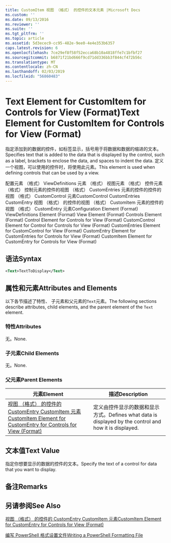```yaml
---
title: CustomItem 视图 （格式） 的控件的文本元素 |Microsoft Docs
ms.custom: ''
ms.date: 09/13/2016
ms.reviewer: ''
ms.suite: ''
ms.tgt_pltfrm: ''
ms.topic: article
ms.assetid: 5d3ecec9-cc95-482e-9ee0-4e4e353b6357
caps.latest.revision: 6
ms.openlocfilehash: 7ce29ef8f58f52ecca68b10a4818ffe7c1bfbf27
ms.sourcegitcommit: b6871f21bd666f9cd71dd336bb3f844cf472b56c
ms.translationtype: MT
ms.contentlocale: zh-CN
ms.lasthandoff: 02/03/2019
ms.locfileid: "56860483"
---
```

# <a name="text-element-for-customitem-for-controls-for-view-format"></a><span data-ttu-id="69496-102">Text Element for CustomItem for Controls for View (Format)</span><span class="sxs-lookup"><span data-stu-id="69496-102">Text Element for CustomItem for Controls for View (Format)</span></span>

<span data-ttu-id="69496-103">指定添加到的数据的控件，如标签显示，括号用于将数据和数据的缩进的文本。</span><span class="sxs-lookup"><span data-stu-id="69496-103">Specifies text that is added to the data that is displayed by the control, such as a label, brackets to enclose the data, and spaces to indent the data.</span></span> <span data-ttu-id="69496-104">定义一个视图，可以使用的控件时，将使用此元素。</span><span class="sxs-lookup"><span data-stu-id="69496-104">This element is used when defining controls that can be used by a view.</span></span>

<span data-ttu-id="69496-105">配置元素 （格式） ViewDefinitions 元素 （格式） 视图元素 （格式） 控件元素 （格式） 控制元素的控件的视图 （格式） CustomEntries 元素的控件的控件的视图 （格式） CustomControl 元素CustomControl CustomEntries CustomEntry 视图 （格式） 的控件的视图 （格式） CustomItem 元素的控件的视图 （格式） CustomEntry 元素</span><span class="sxs-lookup"><span data-stu-id="69496-105">Configuration Element (Format) ViewDefinitions Element (Format) View Element (Format) Controls Element (Format) Control Element for Controls for View (Format) CustomControl Element for Control for Controls for View (Format) CustomEntries Element for CustomControl for View (Format) CustomEntry Element for CustomEntries for Controls for View (Format) CustomItem Element for CustomEntry for Controls for View (Format)</span></span>

## <a name="syntax"></a><span data-ttu-id="69496-106">语法</span><span class="sxs-lookup"><span data-stu-id="69496-106">Syntax</span></span>

```xml
<Text>TextToDisplay</Text>
```

## <a name="attributes-and-elements"></a><span data-ttu-id="69496-107">属性和元素</span><span class="sxs-lookup"><span data-stu-id="69496-107">Attributes and Elements</span></span>

<span data-ttu-id="69496-108">以下各节描述了特性、 子元素和父元素的`Text`元素。</span><span class="sxs-lookup"><span data-stu-id="69496-108">The following sections describe attributes, child elements, and the parent element of the `Text` element.</span></span>

### <a name="attributes"></a><span data-ttu-id="69496-109">特性</span><span class="sxs-lookup"><span data-stu-id="69496-109">Attributes</span></span>

<span data-ttu-id="69496-110">无。</span><span class="sxs-lookup"><span data-stu-id="69496-110">None.</span></span>

### <a name="child-elements"></a><span data-ttu-id="69496-111">子元素</span><span class="sxs-lookup"><span data-stu-id="69496-111">Child Elements</span></span>

<span data-ttu-id="69496-112">无。</span><span class="sxs-lookup"><span data-stu-id="69496-112">None.</span></span>

### <a name="parent-elements"></a><span data-ttu-id="69496-113">父元素</span><span class="sxs-lookup"><span data-stu-id="69496-113">Parent Elements</span></span>

|<span data-ttu-id="69496-114">元素</span><span class="sxs-lookup"><span data-stu-id="69496-114">Element</span></span>|<span data-ttu-id="69496-115">描述</span><span class="sxs-lookup"><span data-stu-id="69496-115">Description</span></span>|
|-------------|-----------------|
|[<span data-ttu-id="69496-116">视图 （格式） 的控件的 CustomEntry CustomItem 元素</span><span class="sxs-lookup"><span data-stu-id="69496-116">CustomItem Element for CustomEntry for Controls for View (Format)</span></span>](./customitem-element-for-customentry-for-controls-for-view-format.md)|<span data-ttu-id="69496-117">定义由控件显示的数据和显示方式。</span><span class="sxs-lookup"><span data-stu-id="69496-117">Defines what data is displayed by the control and how it is displayed.</span></span>|

## <a name="text-value"></a><span data-ttu-id="69496-118">文本值</span><span class="sxs-lookup"><span data-stu-id="69496-118">Text Value</span></span>

<span data-ttu-id="69496-119">指定你想要显示的数据的控件的文本。</span><span class="sxs-lookup"><span data-stu-id="69496-119">Specify the text of a control for data that you want to display.</span></span>

## <a name="remarks"></a><span data-ttu-id="69496-120">备注</span><span class="sxs-lookup"><span data-stu-id="69496-120">Remarks</span></span>

## <a name="see-also"></a><span data-ttu-id="69496-121">另请参阅</span><span class="sxs-lookup"><span data-stu-id="69496-121">See Also</span></span>

[<span data-ttu-id="69496-122">视图 （格式） 的控件的 CustomEntry CustomItem 元素</span><span class="sxs-lookup"><span data-stu-id="69496-122">CustomItem Element for CustomEntry for Controls for View (Format)</span></span>](./customitem-element-for-customentry-for-controls-for-view-format.md)

[<span data-ttu-id="69496-123">编写 PowerShell 格式设置文件</span><span class="sxs-lookup"><span data-stu-id="69496-123">Writing a PowerShell Formatting File</span></span>](./writing-a-powershell-formatting-file.md)
